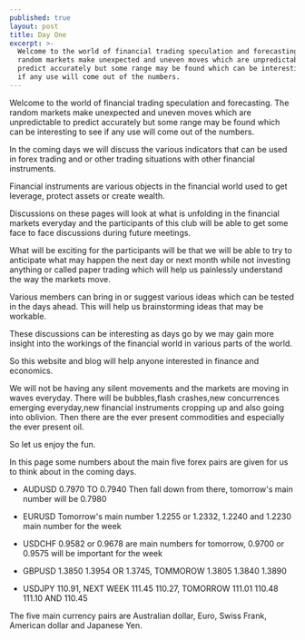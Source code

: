 ```yaml
---
published: true
layout: post
title: Day One
excerpt: >-
  Welcome to the world of financial trading speculation and forecasting. The
  random markets make unexpected and uneven moves which are unpredictable to
  predict accurately but some range may be found which can be interesting to see
  if any use will come out of the numbers.
---
```

Welcome to the world of financial trading speculation and forecasting. The random markets make unexpected and uneven moves which are unpredictable to predict accurately but some range may be found which can be interesting to see if any use will come out of the numbers.

In the coming days we will discuss the various indicators that can be used in forex trading and or other trading situations with other financial instruments.

Financial instruments are various objects in the financial world used to get leverage, protect assets or create wealth.

Discussions on these pages will look at what is unfolding in the financial markets everyday and the participants of this club will be able to get some face to face discussions during future meetings. 

What will be exciting for the participants will be that we will be able to try to anticipate what may happen the next day or next month while not investing anything or called paper trading which will help us painlessly understand the way the markets move.

Various members can bring in or suggest various ideas which can be tested in the days ahead. This will help us brainstorming ideas that may be workable.

These discussions can be interesting as days go by we may gain more insight into the workings of the financial world in various parts of the world.

So this website and blog will help anyone interested in finance and economics.

We will not be having any silent movements and the markets are moving in waves everyday. There will be bubbles,flash crashes,new concurrences emerging everyday,new financial instruments cropping up and also going into oblivion. Then there are the ever present commodities and especially the ever present oil.

So let us enjoy the fun. 

In this page some numbers about the main five forex pairs are given for us to think about in the coming days.

- AUDUSD 0.7970 TO 0.7940 Then fall down from there, tomorrow's main number will be 0.7980

- EURUSD Tomorrow's main number 1.2255 or 1.2332, 1.2240 and 1.2230 main number for the week

- USDCHF 0.9582 or 0.9678 are main numbers for tomorrow, 0.9700 or 0.9575 will be important for the week

- GBPUSD 1.3850 1.3954 OR 1.3745, TOMMOROW 1.3805 1.3840 1.3890

- USDJPY 110.91, NEXT WEEK 111.45 110.27, TOMORROW 111.01 110.48 111.10 AND 110.45

The five main currency pairs are Australian dollar, Euro, Swiss Frank, American dollar and Japanese Yen.
